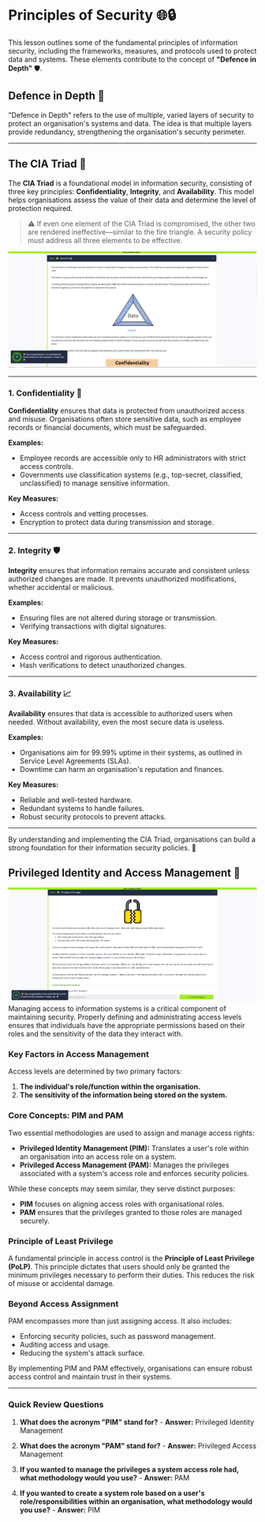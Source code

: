 
# Principles of Security 🌐🔒

This lesson outlines some of the fundamental principles of information security, including the frameworks, measures, and protocols used to protect data and systems. These elements contribute to the concept of **"Defence in Depth"** 🛡️.

## Defence in Depth 🏰
"Defence in Depth" refers to the use of multiple, varied layers of security to protect an organisation's systems and data. The idea is that multiple layers provide redundancy, strengthening the organisation's security perimeter.

---

## The CIA Triad 🔺
The **CIA Triad** is a foundational model in information security, consisting of three key principles: **Confidentiality**, **Integrity**, and **Availability**. This model helps organisations assess the value of their data and determine the level of protection required.

> ⚠️ If even one element of the CIA Triad is compromised, the other two are rendered ineffective—similar to the fire triangle. A security policy must address all three elements to be effective.

![CIA Triad](1.png)

---

### 1. Confidentiality 🔐
**Confidentiality** ensures that data is protected from unauthorized access and misuse. Organisations often store sensitive data, such as employee records or financial documents, which must be safeguarded.

**Examples:**
- Employee records are accessible only to HR administrators with strict access controls.
- Governments use classification systems (e.g., top-secret, classified, unclassified) to manage sensitive information.

**Key Measures:**
- Access controls and vetting processes.
- Encryption to protect data during transmission and storage.

---

### 2. Integrity 🛡️
**Integrity** ensures that information remains accurate and consistent unless authorized changes are made. It prevents unauthorized modifications, whether accidental or malicious.

**Examples:**
- Ensuring files are not altered during storage or transmission.
- Verifying transactions with digital signatures.

**Key Measures:**
- Access control and rigorous authentication.
- Hash verifications to detect unauthorized changes.

---

### 3. Availability 📈
**Availability** ensures that data is accessible to authorized users when needed. Without availability, even the most secure data is useless.

**Examples:**
- Organisations aim for 99.99% uptime in their systems, as outlined in Service Level Agreements (SLAs).
- Downtime can harm an organisation's reputation and finances.

**Key Measures:**
- Reliable and well-tested hardware.
- Redundant systems to handle failures.
- Robust security protocols to prevent attacks.

---

By understanding and implementing the CIA Triad, organisations can build a strong foundation for their information security policies. 🌟


## Privileged Identity and Access Management 🔑
![image](2.png)
Managing access to information systems is a critical component of maintaining security. Properly defining and administrating access levels ensures that individuals have the appropriate permissions based on their roles and the sensitivity of the data they interact with.

### Key Factors in Access Management
Access levels are determined by two primary factors:
1. **The individual's role/function within the organisation.**
2. **The sensitivity of the information being stored on the system.**

### Core Concepts: PIM and PAM
Two essential methodologies are used to assign and manage access rights:
- **Privileged Identity Management (PIM):** Translates a user's role within an organisation into an access role on a system.
- **Privileged Access Management (PAM):** Manages the privileges associated with a system's access role and enforces security policies.

While these concepts may seem similar, they serve distinct purposes:
- **PIM** focuses on aligning access roles with organisational roles.
- **PAM** ensures that the privileges granted to those roles are managed securely.

### Principle of Least Privilege
A fundamental principle in access control is the **Principle of Least Privilege (PoLP)**. This principle dictates that users should only be granted the minimum privileges necessary to perform their duties. This reduces the risk of misuse or accidental damage.

### Beyond Access Assignment
PAM encompasses more than just assigning access. It also includes:
- Enforcing security policies, such as password management.
- Auditing access and usage.
- Reducing the system's attack surface.

By implementing PIM and PAM effectively, organisations can ensure robust access control and maintain trust in their systems.

---

### Quick Review Questions
1. **What does the acronym "PIM" stand for?**
       - **Answer:** Privileged Identity Management

2. **What does the acronym "PAM" stand for?**
       - **Answer:** Privileged Access Management

3. **If you wanted to manage the privileges a system access role had, what methodology would you use?**
       - **Answer:** PAM

4. **If you wanted to create a system role based on a user's role/responsibilities within an organisation, what methodology would you use?**
       - **Answer:** PIM

